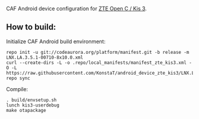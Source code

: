 CAF Android device configuration for [ZTE Open C / Kis 3](http://konstakang.com/devices/kis3/CAF).

How to build:
-------------

Initialize CAF Android build environment:

    repo init -u git://codeaurora.org/platform/manifest.git -b release -m LNX.LA.3.5.1-00710-8x10.0.xml
    curl --create-dirs -L -o .repo/local_manifests/manifest_zte_kis3.xml -O -L https://raw.githubusercontent.com/KonstaT/android_device_zte_kis3/LNX.LA.3.5.1/patches/manifest_zte_kis3.xml
    repo sync

Compile:

    . build/envsetup.sh
    lunch kis3-userdebug
    make otapackage
